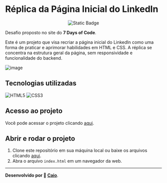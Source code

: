 # Réplica da Página Inicial do LinkedIn

<p align="center">
     <img loading="lazy" alt="Static Badge" src="https://img.shields.io/badge/Status-Conclu%C3%ADdo-blue?style=for-the-badge">
</p>

Desafio proposto no site do **7 Days of Code**.

Este é um projeto que visa recriar a página inicial do LinkedIn como uma forma de praticar e aprimorar habilidades em HTML e CSS. A réplica se concentra na estrutura geral da página, sem responsividade e funcionalidade do backend. 

![image](https://github.com/caioikn/linkedin/assets/28030999/488005d9-d611-485a-9999-ab2708775051)

## Tecnologias utilizadas
![HTML5](https://img.shields.io/badge/html5-%23E34F26.svg?style=for-the-badge&logo=html5&logoColor=white) ![CSS3](https://img.shields.io/badge/css3-%231572B6.svg?style=for-the-badge&logo=css3&logoColor=white)

## Acesso ao projeto
Você pode acessar o projeto clicando [aqui](https://linkedin-dusky-beta.vercel.app/).

## Abrir e rodar o projeto
1. Clone este repositório em sua máquina local ou baixe os arquivos clicando [aqui](https://github.com/caioikn/linkedin/archive/main/linkedin.zip).
2. Abra o arquivo `index.html` em um navegador da web.

---
**Desenvolvido por 💙 [Caio](https://www.linkedin.com/in/caioikena/)**.
